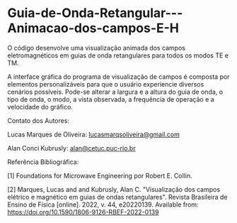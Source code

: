 # Guia-de-Onda-Retangular---Animacao-dos-campos-E-H
O código desenvolve uma visualização animada dos campos eletromagnéticos em guias de onda retangulares para todos os modos TE e TM.

A interface gráfica do programa de visualização de campos é composta por elementos personalizáveis para que o usuário experiencie diversos cenários possíveis. Pode-se alterar a largura e a altura do guia de onda, o tipo de onda, o modo, a vista observada, a frequência de operação e a velocidade do gráfico.

Contato dos Autores:

Lucas Marques de Oliveira: lucasmarqsoliveira@gmail.com

Alan Conci Kubrusly: alan@cetuc.puc-rio.br

Referência Bibliográfica:

[1] Foundations for Microwave Engineering por Robert E. Collin.

[2] Marques, Lucas and and Kubrusly, Alan C. "Visualização dos campos elétrico e magnético em guias de ondas retangulares". Revista Brasileira de Ensino de Física [online]. 2022, v. 44, e20220139. Available from: https://doi.org/10.1590/1806-9126-RBEF-2022-0139
